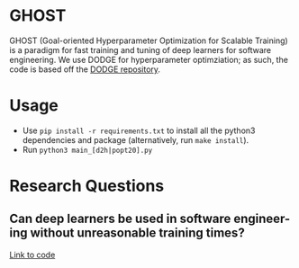 # GHOST
GHOST (Goal-oriented Hyperparameter Optimization for Scalable Training) is a paradigm for fast training and tuning of deep learners for software engineering. We use DODGE for hyperparameter optimziation; as such, the code is based off the [DODGE repository](https://github.com/amritbhanu/Dodge). 

# Usage

- Use `pip install -r requirements.txt` to install all the python3 dependencies and package (alternatively, run `make install`).
- Run `python3 main_[d2h|popt20].py`

# Research Questions

## Can deep learners be used in software engineer-ing without unreasonable training times?

[Link to code](./doc/RQ1.py)
